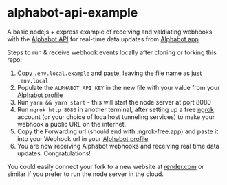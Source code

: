 # alphabot-api-example

A basic nodejs + express example of receiving and valdiating webhooks with the [Alphabot API](https://api.alphabot.app) for real-time data updates from [Alphabot.app](https://www.alphabot.app)

Steps to run & receive webhook events locally after cloning or forking this repo: 

1. Copy `.env.local.example` and paste, leaving the file name as just `.env.local`
2. Populate the `ALPHABOT_API_KEY` in the new file with your value from your [Alphabot profile](https://alphabot.app/#profile-developer)
3. Run `yarn && yarn start` - this will start the node server at port 8080
4. Run `ngrok http 8080` in another terminal, after setting up a free [ngrok](https://ngrok.com/) account (or your choice of localhost tunneling services) to make your webhook a public URL on the internet.
5. Copy the Forwarding url (should end with .ngrok-free.app) and paste it into your Webhook url in your [Alphabot profile](https://alphabot.app/#profile-developer)
6. You are now receiving Alphabot webhooks and receiving real time data updates. Congratulations!

You could easily connect your fork to a new website at [render.com](https://render.com) or similar if you prefer to run the node server in the cloud.

